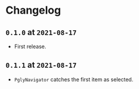 # Changelog

## `0.1.0` at `2021-08-17`

* First release.

## `0.1.1` at `2021-08-17`

* `PglyNavigator` catches the first item as selected.